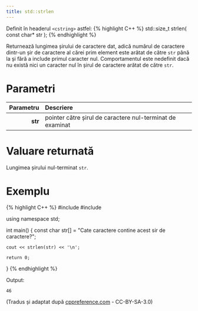 ```yaml
---
title: std::strlen
---
```


Definit în headerul `<cstring>` astfel:
{% highlight C++ %}
std::size_t strlen( const char* str );
{% endhighlight %}

Returnează lungimea șirului de caractere dat, adică numărul de caractere dintr-un șir de caractere al cărei prim element este arătat de către `str` până la și fără a include primul caracter nul. Comportamentul este nedefinit dacă nu există nici un caracter nul în șirul de caractere arătat de către `str`.

# Parametri

Parametru | Descriere
---: | :---
**str** | pointer către șirul de caractere nul-terminat de examinat

# Valuare returnată

Lungimea șirului nul-terminat `str`.

# Exemplu

{% highlight C++ %}
#include <cstring>
#include <iostream>

using namespace std;

int main()
{
    const char str[] = "Cate caractere contine acest sir de caractere?";

    cout << strlen(str) << '\n';

    return 0;
}
{% endhighlight %}

Output:
```
46
```

(Tradus și adaptat după [cppreference.com](https://en.cppreference.com/w/cpp/string/byte/strcpy) - CC-BY-SA-3.0)

